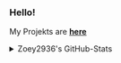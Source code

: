 ### Hello!

My Projekts are [**here**](https://github.com/ZoeyVid)

<details>
  <summary>Zoey2936's GitHub-Stats</summary>
  <img alt="Zoey2936's GitHub-Stats" src="https://github-readme-stats.vercel.app/api?username=Zoey2936&count_private=true&show_icons=true&theme=transparent&show=reviews,discussions_started,discussions_answered,prs_merged,prs_merged_percentage">
</details>
